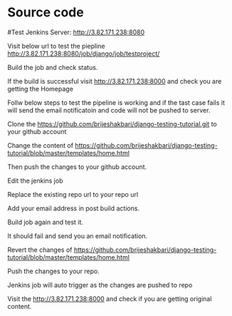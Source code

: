 # Source code
#Test 
Jenkins Server:
http://3.82.171.238:8080


Visit below url to test the piepline
http://3.82.171.238:8080/job/django/job/testproject/

Build the job and check status.

If the build is successful visit http://3.82.171.238:8000 and check you are getting the Homepage

Follw below steps to test the pipeline is working and if the tast case fails it will send the email notificatoin and code will not be pushed to server.

Clone the https://github.com/brijeshakbari/django-testing-tutorial.git to your github account

Change the content of https://github.com/brijeshakbari/django-testing-tutorial/blob/master/templates/home.html 

Then push the changes to your github account.

Edit the jenkins job 

Replace the existing repo url to your repo url

Add your email address in post build actions.

Build job again and test it.

It should fail and send you an email notification.

Revert the changes of https://github.com/brijeshakbari/django-testing-tutorial/blob/master/templates/home.html 

Push the changes to your repo.

Jenkins job will auto trigger as the changes are pushed to repo

Visit the http://3.82.171.238:8000 and check if you are getting original content.



